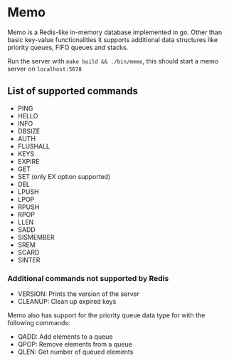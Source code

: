 # Memo

Memo is a Redis-like in-memory database implemented in go. Other than basic key-value functionalities
it supports additional data structures like priority queues, FIFO queues and stacks.

Run the server with `make build && ./bin/memo`, this should start a memo server on `localhost:5678`

## List of supported commands
- PING
- HELLO
- INFO
- DBSIZE
- AUTH
- FLUSHALL
- KEYS
- EXPIRE
- GET
- SET (only EX option supported)
- DEL
- LPUSH
- LPOP
- RPUSH
- RPOP
- LLEN
- SADD
- SISMEMBER
- SREM
- SCARD
- SINTER

### Additional commands not supported by Redis
- VERSION: Prints the version of the server
- CLEANUP: Clean up expired keys

Memo also has support for the priority queue data type for
with the following commands:
- QADD: Add elements to a queue
- QPOP: Remove elements from a queue
- QLEN: Get number of queued elements
